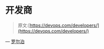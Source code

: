 # 开发商

> 原文:[https://devops.com/developers/](https://devops.com/developers/)

— [罗尔泊](https://devops.com/author/breselman/)